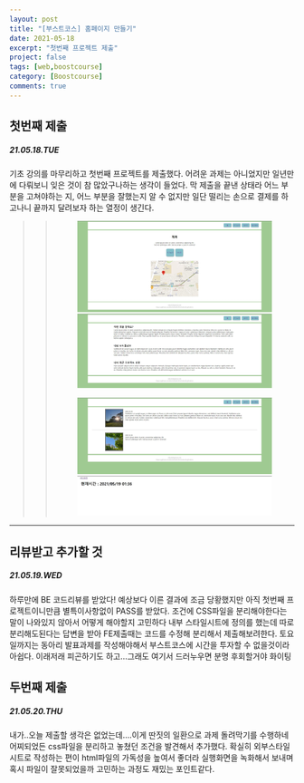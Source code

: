 ```yaml
---
layout: post
title: "[부스트코스] 홈페이지 만들기"
date: 2021-05-18
excerpt: "첫번째 프로젝트 제출"
project: false
tags: [web,boostcourse]
category: [Boostcourse]
comments: true
---
```


## 첫번째 제출
##### 21.05.18.TUE
기초 강의를 마무리하고 첫번째 프로젝트를 제출했다. 어려운 과제는 아니었지만 일년만에 다뤄보니 잊은 것이 참 많았구나하는 생각이 들었다. 막 제출을 끝낸 상태라 어느 부분을 고쳐야하는 지, 
어느 부분을 잘했는지 알 수 없지만 일단 떨리는 손으로 결제를 하고나니 끝까지 달려보자 하는 열정이 생긴다.
<br>
>>
>><figure class="half"><a href="/assets/etc/boostcourePhoto/index.JPG"><img src="/assets/etc/boostcourePhoto/index.JPG"></a><a href="/assets/etc/boostcourePhoto/aboutme.JPG"><img src="/assets/etc/boostcourePhoto/aboutme.JPG"></a></figure>
>><figure class="half"><a href="/assets/etc/boostcourePhoto/photo.JPG"><img src="/assets/etc/boostcourePhoto/photo.JPG"></a><a href="/assets/etc/boostcourePhoto/time.JPG"><img src="/assets/etc/boostcourePhoto/time.JPG"></a></figure>

***
## 리뷰받고 추가할 것
##### 21.05.19.WED
하루만에 BE 코드리뷰를 받았다! 예상보다 이른 결과에 조금 당황했지만 아직 첫번째 프로젝트이니만큼 별특이사항없이 PASS를 받았다. 조건에 CSS파일을 분리해야한다는 말이 나와있지 않아서 어떻게 해야할지 고민하다 내부 스타일시트에 정의를 했는데 따로 분리해도된다는 답변을 받아 FE제출때는 코드를 수정해 분리해서 제출해보려한다. 토요일까지는 동아리 발표과제를 작성해야해서 부스트코스에 시간을 투자할 수 없을것이라 아쉽다. 이래저래 피곤하기도 하고...그래도 여기서 드러누우면 분명 후회할거야 화이팅

## 두번째 제출
##### 21.05.20.THU
내가..오늘 제출할 생각은 없었는데....이게 딴짓의 일환으로 과제 돌려막기를 수행하네 어찌되었든 css파일을 분리하고 놓쳤던 조건을 발견해서 추가했다. 확실히 외부스타일시트로 작성하는 편이 html파일의 가독성을 높여서 좋더라 실행화면을 녹화해서 보내며 혹시 파일이 잘못되었을까 고민하는 과정도 재밌는 포인트같다. 

